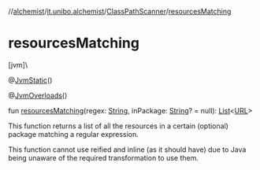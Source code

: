 //[alchemist](../../../index.md)/[it.unibo.alchemist](../index.md)/[ClassPathScanner](index.md)/[resourcesMatching](resources-matching.md)

# resourcesMatching

[jvm]\

@[JvmStatic](https://kotlinlang.org/api/latest/jvm/stdlib/kotlin.jvm/-jvm-static/index.html)()

@[JvmOverloads](https://kotlinlang.org/api/latest/jvm/stdlib/kotlin.jvm/-jvm-overloads/index.html)()

fun [resourcesMatching](resources-matching.md)(regex: [String](https://kotlinlang.org/api/latest/jvm/stdlib/kotlin/-string/index.html), inPackage: [String](https://kotlinlang.org/api/latest/jvm/stdlib/kotlin/-string/index.html)? = null): [List](https://kotlinlang.org/api/latest/jvm/stdlib/kotlin.collections/-list/index.html)<[URL](https://docs.oracle.com/javase/8/docs/api/java/net/URL.html)>

This function returns a list of all the resources in a certain (optional) package matching a regular expression.

This function cannot use reified and inline (as it should have) due to Java being unaware of the required transformation to use them.

